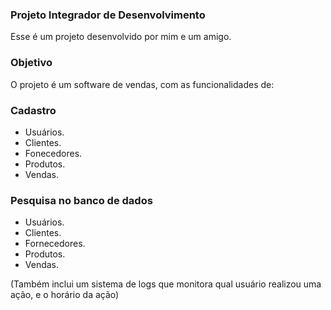 ### Projeto Integrador de Desenvolvimento

Esse é um projeto desenvolvido por mim e um amigo.

### Objetivo

O projeto é um software de vendas, com as funcionalidades de:

### Cadastro

  - Usuários.
  - Clientes.
  - Fonecedores.
  - Produtos.
  - Vendas.

### Pesquisa no banco de dados

  - Usuários.
  - Clientes.
  - Fornecedores.
  - Produtos.
  - Vendas.
  
(Também inclui um sistema de logs que monitora qual usuário realizou uma ação, e o horário da ação)

